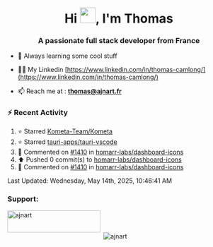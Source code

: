 <h1 align="center">Hi <img height="35px" src="https://raw.githubusercontent.com/MartinHeinz/MartinHeinz/master/wave.gif" width="35px"/>, I'm Thomas</h1>
<h3 align="center">A passionate full stack developer from France</h3>

- 🌱 Always learning some cool stuff 

- 👨‍💻 My Linkedin [https://www.linkedin.com/in/thomas-camlong/](https://www.linkedin.com/in/thomas-camlong/)

- 📫 Reach me at : **thomas@ajnart.fr**

### :zap: Recent Activity

<!--RECENT_ACTIVITY:start-->
1. ⭐ Starred [Kometa-Team/Kometa](https://github.com/Kometa-Team/Kometa)<br>
2. ⭐ Starred [tauri-apps/tauri-vscode](https://github.com/tauri-apps/tauri-vscode)<br>
3. 💬 Commented on [#1410](https://github.com/homarr-labs/dashboard-icons/pull/1410#issuecomment-2871323698) in [homarr-labs/dashboard-icons](https://github.com/homarr-labs/dashboard-icons)<br>
4. ⬆️ Pushed 0 commit(s) to [homarr-labs/dashboard-icons](https://github.com/homarr-labs/dashboard-icons)<br>
5. 💬 Commented on [#1410](https://github.com/homarr-labs/dashboard-icons/pull/1410#discussion_r2084059927) in [homarr-labs/dashboard-icons](https://github.com/homarr-labs/dashboard-icons)<br>
<!--RECENT_ACTIVITY:end-->

<!--RECENT_ACTIVITY:last_update-->
Last Updated: Wednesday, May 14th, 2025, 10:46:41 AM
<!--RECENT_ACTIVITY:last_update_end-->
<h3 align="left">Support:</h3>
<p><a href="https://ko-fi.com/ajnart"> <img align="left" src="https://cdn.ko-fi.com/cdn/kofi3.png?v=3" height="50" width="210" alt="ajnart" /></a></p><br><br>

<p>&nbsp;<img align="center" src="https://github-readme-stats.vercel.app/api?username=ajnart&show_icons=true&theme=tokyonight&locale=en" alt="ajnart" /></p>
